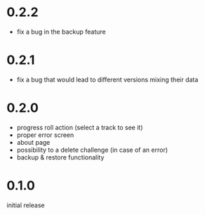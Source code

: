 # 0.2.2

- fix a bug in the backup feature

# 0.2.1

- fix a bug that would lead to different versions mixing their data

# 0.2.0

- progress roll action (select a track to see it)
- proper error screen
- about page
- possibility to a delete challenge (in case of an error)
- backup & restore functionality

# 0.1.0

initial release